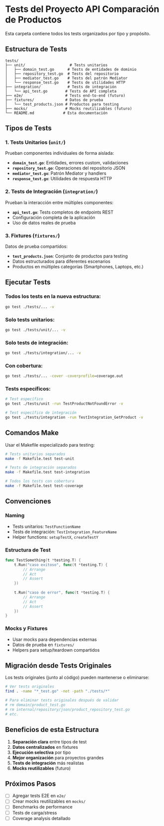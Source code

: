 # Tests del Proyecto API Comparación de Productos

Esta carpeta contiene todos los tests organizados por tipo y propósito.

## Estructura de Tests

```
tests/
├── unit/                    # Tests unitarios
│   ├── domain_test.go      # Tests de entidades de dominio
│   ├── repository_test.go  # Tests del repositorio
│   ├── mediator_test.go    # Tests del patrón Mediator
│   └── response_test.go    # Tests de utilidades HTTP
├── integration/            # Tests de integración
│   └── api_test.go        # Tests de API completa
├── e2e/                   # Tests end-to-end (futuro)
├── fixtures/              # Datos de prueba
│   └── test_products.json # Productos para testing
├── mocks/                 # Mocks reutilizables (futuro)
└── README.md             # Esta documentación
```

## Tipos de Tests

### 1. Tests Unitarios (`unit/`)

Prueban componentes individuales de forma aislada:

- **`domain_test.go`**: Entidades, errores custom, validaciones
- **`repository_test.go`**: Operaciones del repositorio JSON
- **`mediator_test.go`**: Patrón Mediator y handlers
- **`response_test.go`**: Utilidades de respuesta HTTP

### 2. Tests de Integración (`integration/`)

Prueban la interacción entre múltiples componentes:

- **`api_test.go`**: Tests completos de endpoints REST
- Configuración completa de la aplicación
- Uso de datos reales de prueba

### 3. Fixtures (`fixtures/`)

Datos de prueba compartidos:

- **`test_products.json`**: Conjunto de productos para testing
- Datos estructurados para diferentes escenarios
- Productos en múltiples categorías (Smartphones, Laptops, etc.)

## Ejecutar Tests

### Todos los tests en la nueva estructura:
```bash
go test ./tests/... -v
```

### Solo tests unitarios:
```bash
go test ./tests/unit/... -v
```

### Solo tests de integración:
```bash
go test ./tests/integration/... -v
```

### Con cobertura:
```bash
go test ./tests/... -cover -coverprofile=coverage.out
```

### Tests específicos:
```bash
# Test específico
go test ./tests/unit -run TestProductNotFoundError -v

# Test específico de integración
go test ./tests/integration -run TestIntegration_GetProduct -v
```

## Comandos Make

Usar el Makefile especializado para testing:

```bash
# Tests unitarios separados
make -f Makefile.test test-unit

# Tests de integración separados  
make -f Makefile.test test-integration

# Todos los tests con cobertura
make -f Makefile.test test-coverage
```

## Convenciones

### Naming
- Tests unitarios: `TestFunctionName`
- Tests de integración: `TestIntegration_FeatureName`
- Helper functions: `setupTestX`, `createTestY`

### Estructura de Test
```go
func TestSomething(t *testing.T) {
    t.Run("caso exitoso", func(t *testing.T) {
        // Arrange
        // Act  
        // Assert
    })
    
    t.Run("caso de error", func(t *testing.T) {
        // Arrange
        // Act
        // Assert
    })
}
```

### Mocks y Fixtures
- Usar mocks para dependencias externas
- Datos de prueba en `fixtures/`
- Helpers para setup/teardown compartidos

## Migración desde Tests Originales

Los tests originales (junto al código) pueden mantenerse o eliminarse:

```bash
# Ver tests originales
find . -name "*_test.go" -not -path "./tests/*"

# Para eliminar tests originales después de validar
# rm domain/product_test.go
# rm internal/repository/json/product_repository_test.go
# etc.
```

## Beneficios de esta Estructura

1. **Separación clara** entre tipos de test
2. **Datos centralizados** en fixtures
3. **Ejecución selectiva** por tipo
4. **Mejor organización** para proyectos grandes
5. **Tests de integración** más realistas
6. **Mocks reutilizables** (futuro)

## Próximos Pasos

- [ ] Agregar tests E2E en `e2e/`
- [ ] Crear mocks reutilizables en `mocks/`
- [ ] Benchmarks de performance
- [ ] Tests de carga/stress
- [ ] Coverage analysis detallado